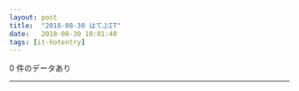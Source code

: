 ```yaml
---
layout: post
title:  "2018-08-30 はてぶIT"
date:   2018-08-30 10:01:40
tags: [it-hotentry]
---
```

0 件のデータあり

<hr>

